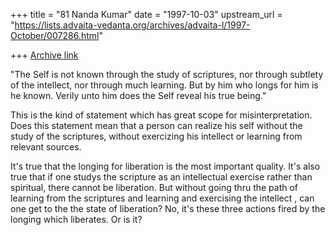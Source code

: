 +++
title = "81 Nanda Kumar"
date = "1997-10-03"
upstream_url = "https://lists.advaita-vedanta.org/archives/advaita-l/1997-October/007286.html"

+++
[Archive link](https://lists.advaita-vedanta.org/archives/advaita-l/1997-October/007286.html)

"The Self is not known through the study of scriptures, nor through
subtlety of the intellect, nor through much learning. But by him who longs
for him is he known. Verily unto him does the Self reveal his true being."

This is the kind of statement which has great scope for misinterpretation.
Does this statement mean that a person can realize his self without the
study of the scriptures, without exercizing his intellect or learning from
relevant sources.

It's true that the longing for liberation is the most important quality. It's also
true that if one studys the scripture as an intellectual exercise rather
than spiritual, there cannot be liberation. But without going thru the path
of learning from the scriptures and learning and exercising the intellect ,
can one get to the the state of liberation? No, it's these three actions fired
by the longing which liberates. Or is it?

